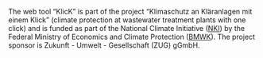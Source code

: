 The web tool “KlicK” is part of the project
“Klimaschutz an Kläranlagen mit einem Klick”
(climate protection at wastewater treatment plants with one click)
and is funded as part of the National Climate Initiative
([NKI](https://www.klimaschutz.de/de)) by the
Federal Ministry of Economics and Climate Protection
([BMWK](https://www.bmwk.de/Navigation/DE/Home/home.html)).
The project sponsor is Zukunft - Umwelt - Gesellschaft (ZUG) gGmbH.
